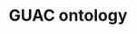 ---
layout: page
title: GUAC ontology
permalink: /guac-ontology/
parent: How GUAC works
nav_order: 1
---
